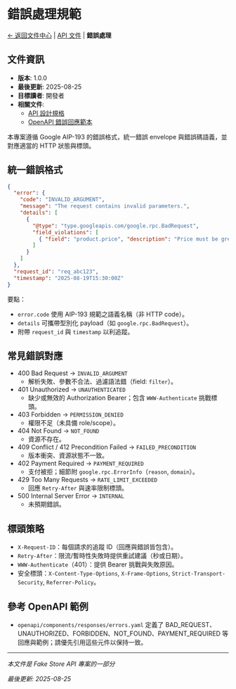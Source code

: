 # 錯誤處理規範

[← 返回文件中心](../README.md) | [API 文件](./README.md) | **錯誤處理**

## 文件資訊

- **版本**: 1.0.0
- **最後更新**: 2025-08-25
- **目標讀者**: 開發者
- **相關文件**:
  - [API 設計規格](./design-spec.md)
  - [OpenAPI 錯誤回應範本](../../openapi/components/responses/errors.yaml)

本專案遵循 Google AIP-193 的錯誤格式，統一錯誤 envelope 與錯誤碼語義，並對應適當的 HTTP 狀態與標頭。

## 統一錯誤格式

```json
{
  "error": {
    "code": "INVALID_ARGUMENT",
    "message": "The request contains invalid parameters.",
    "details": [
      {
        "@type": "type.googleapis.com/google.rpc.BadRequest",
        "field_violations": [
          { "field": "product.price", "description": "Price must be greater than 0" }
        ]
      }
    ]
  },
  "request_id": "req_abc123",
  "timestamp": "2025-08-19T15:30:00Z"
}
```

要點：
- `error.code` 使用 AIP-193 規範之語義名稱（非 HTTP code）。
- `details` 可攜帶型別化 payload（如 `google.rpc.BadRequest`）。
- 附帶 `request_id` 與 `timestamp` 以利追蹤。

## 常見錯誤對應

- 400 Bad Request → `INVALID_ARGUMENT`
  - 解析失敗、參數不合法、過濾語法錯（field: `filter`）。
- 401 Unauthorized → `UNAUTHENTICATED`
  - 缺少或無效的 Authorization Bearer；包含 `WWW-Authenticate` 挑戰標頭。
- 403 Forbidden → `PERMISSION_DENIED`
  - 權限不足（未具備 role/scope）。
- 404 Not Found → `NOT_FOUND`
  - 資源不存在。
- 409 Conflict / 412 Precondition Failed → `FAILED_PRECONDITION`
  - 版本衝突、資源狀態不一致。
- 402 Payment Required → `PAYMENT_REQUIRED`
  - 支付被拒；細節附 `google.rpc.ErrorInfo`（`reason`, `domain`）。
- 429 Too Many Requests → `RATE_LIMIT_EXCEEDED`
  - 回應 `Retry-After` 與速率限制標頭。
- 500 Internal Server Error → `INTERNAL`
  - 未預期錯誤。

## 標頭策略

- `X-Request-ID`：每個請求的追蹤 ID（回應與錯誤皆包含）。
- `Retry-After`：限流/暫時性失敗時提供重試建議（秒或日期）。
- `WWW-Authenticate`（401）：提供 Bearer 挑戰與失敗原因。
- 安全標頭：`X-Content-Type-Options`, `X-Frame-Options`, `Strict-Transport-Security`, `Referrer-Policy`。

## 參考 OpenAPI 範例

- `openapi/components/responses/errors.yaml` 定義了 BAD_REQUEST、UNAUTHORIZED、FORBIDDEN、NOT_FOUND、PAYMENT_REQUIRED 等回應與範例；請優先引用這些元件以保持一致。

---

*本文件是 Fake Store API 專案的一部分*

*最後更新: 2025-08-25*
